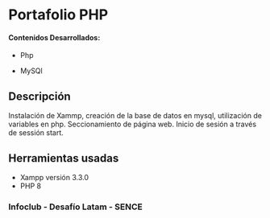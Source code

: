 # Portafolio PHP


#### Contenidos Desarrollados:

- Php

- MySQl


## Descripción
Instalación de Xammp, creación de la base de datos en mysql, utilización de variables en php.
Seccionamiento de página web. Inicio de sesión a través de sessión start.

## Herramientas usadas
- Xampp versión 3.3.0
- PHP 8


### Infoclub - Desafío Latam - SENCE